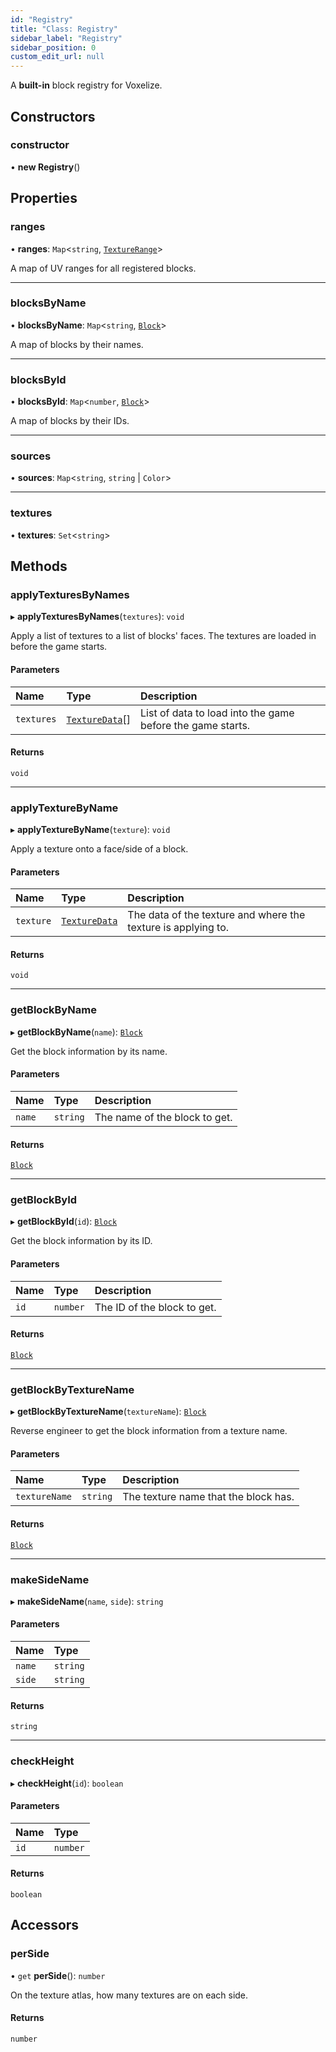 ```yaml
---
id: "Registry"
title: "Class: Registry"
sidebar_label: "Registry"
sidebar_position: 0
custom_edit_url: null
---
```


A **built-in** block registry for Voxelize.

## Constructors

### constructor

• **new Registry**()

## Properties

### ranges

• **ranges**: `Map`<`string`, [`TextureRange`](../modules.md#texturerange-210)\>

A map of UV ranges for all registered blocks.

___

### blocksByName

• **blocksByName**: `Map`<`string`, [`Block`](../modules.md#block-210)\>

A map of blocks by their names.

___

### blocksById

• **blocksById**: `Map`<`number`, [`Block`](../modules.md#block-210)\>

A map of blocks by their IDs.

___

### sources

• **sources**: `Map`<`string`, `string` \| `Color`\>

___

### textures

• **textures**: `Set`<`string`\>

## Methods

### applyTexturesByNames

▸ **applyTexturesByNames**(`textures`): `void`

Apply a list of textures to a list of blocks' faces. The textures are loaded in before the game starts.

#### Parameters

| Name | Type | Description |
| :------ | :------ | :------ |
| `textures` | [`TextureData`](../modules.md#texturedata-210)[] | List of data to load into the game before the game starts. |

#### Returns

`void`

___

### applyTextureByName

▸ **applyTextureByName**(`texture`): `void`

Apply a texture onto a face/side of a block.

#### Parameters

| Name | Type | Description |
| :------ | :------ | :------ |
| `texture` | [`TextureData`](../modules.md#texturedata-210) | The data of the texture and where the texture is applying to. |

#### Returns

`void`

___

### getBlockByName

▸ **getBlockByName**(`name`): [`Block`](../modules.md#block-210)

Get the block information by its name.

#### Parameters

| Name | Type | Description |
| :------ | :------ | :------ |
| `name` | `string` | The name of the block to get. |

#### Returns

[`Block`](../modules.md#block-210)

___

### getBlockById

▸ **getBlockById**(`id`): [`Block`](../modules.md#block-210)

Get the block information by its ID.

#### Parameters

| Name | Type | Description |
| :------ | :------ | :------ |
| `id` | `number` | The ID of the block to get. |

#### Returns

[`Block`](../modules.md#block-210)

___

### getBlockByTextureName

▸ **getBlockByTextureName**(`textureName`): [`Block`](../modules.md#block-210)

Reverse engineer to get the block information from a texture name.

#### Parameters

| Name | Type | Description |
| :------ | :------ | :------ |
| `textureName` | `string` | The texture name that the block has. |

#### Returns

[`Block`](../modules.md#block-210)

___

### makeSideName

▸ **makeSideName**(`name`, `side`): `string`

#### Parameters

| Name | Type |
| :------ | :------ |
| `name` | `string` |
| `side` | `string` |

#### Returns

`string`

___

### checkHeight

▸ **checkHeight**(`id`): `boolean`

#### Parameters

| Name | Type |
| :------ | :------ |
| `id` | `number` |

#### Returns

`boolean`

## Accessors

### perSide

• `get` **perSide**(): `number`

On the texture atlas, how many textures are on each side.

#### Returns

`number`
